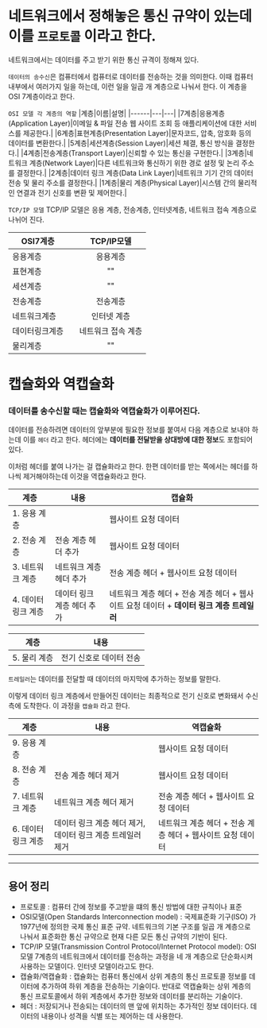 # 네트워크에서 정해놓은 통신 규약이 있는데 이를 `프로토콜` 이라고 한다.

네트워크에서는 데이터를 주고 받기 위한 통신 규격이 정해져 있다.

`데이터의 송수신`은 컴퓨터에서 컴퓨터로 데이터를 전송하는 것을 의미한다.
이때 컴퓨터 내부에서 여러가지 일을 하는데, 이런 일을 일곱 개 계층으로 나눠서 한다.
이 계층을 OSI 7계층이라고 한다.

`OSI 모델 각 계층의 역할`
|계층|이름|설명|
|------|---|---|
|7계층|응용계층(Application Layer)|이메일 & 파일 전송 웹 사이트 조회 등 애플리케이션에 대한 서비스를 제공한다.|
|6계층|표현계층(Presentation Layer)|문자코드, 압축, 암호화 등의 데이터를 변환한다.|
|5계층|세션계층(Session Layer)|세션 체결, 통신 방식을 결정한다.|
|4계층|전송계층(Transport Layer)|신뢰할 수 있는 통신을 구현한다.|
|3계층|네트워크 계층(Network Layer)|다른 네트워크와 통신하기 위한 경로 설정 및 논리 주소를 결정한다.|
|2계층|데이터 링크 계층(Data Link Layer)|네트워크 기기 간의 데이터 전송 및 물리 주소를 결정한다.|
|1계층|물리 계층(Physical Layer)|시스템 간의 물리적인 연결과 전기 신호를 변환 및 제어한다.|

`TCP/IP 모델`
TCP/IP 모델은 응용 계층, 전송계층, 인터넷계층, 네트워크 접속 계층으로 나뉘어 진다.

| OSI7계층       |     |     TCP/IP모델     |
| -------------- | --- | :----------------: |
| 응용계층       |     |      응용계층      |
| 표현계층       |     |         ""         |
| 세션계층       |     |         ""         |
| 전송계층       |     |      전송계층      |
| 네트워크계층   |     |    인터넷 계층     |
| 데이터링크계층 |     | 네트워크 접속 계층 |
| 물리계층       |     |         ""         |


# 캡슐화와 역캡슐화
### 데이터를 송수신할 때는 캡슐화와 역캡슐화가 이루어진다.
데이터를 전송하려면 데이터의 앞부분에 필요한 정보를 붙여서 다음 계층으로 보내야 하는데
이를 `헤더` 라고 한다. 헤더에는 **데이터를 전달받을 상대방에 대한 정보**도 포함되어 있다.

이처럼 헤더를 붙여 나가는 걸 캡슐화라고 한다. 한편 데이터를 받는 쪽에서는 헤더를 하나씩 제거해야하는데 이것을 역캡슐화라고 한다.


|계층               |내용                                    |캡슐화|
|-------------------|----------------------------------------|---|
|1. 응용 계층       |                                        |웹사이트 요청 데이터|
|2. 전송 계층       |전송 계층 헤더 추가                     |웹사이트 요청 데이터|
|3. 네트워크 계층   |네트워크 계층 헤더 추가                 |전송 계층 헤더 + 웹사이트 요청 데이터|
|4. 데이터 링크 계층|데이터 링크 계층 헤더 추가              |네트워크 계층 헤더  + 전송 계층 헤더 + 웹사이트 요청 데이터 + **데이터 링크 계층 트레일러**|


|계층               |내용                                    |
|-------------------|----------------------------------------|
|5. 물리 계층|전기 신호로 데이터 전송              |


`트레일러`는 데이터를 전달할 때 데이터의 마지막에 추가하는 정보를 말한다.

이렇게 데이터 링크 계층에서 만들어진 데이터는 최종적으로 전기 신호로 변화돼서 수신측에 도착한다. 이 과정을 `캡슐화` 라고 한다.

|계층               |내용                                                      |역캡슐화|
|-------------------|----------------------------------------------------------|---|
|9. 응용 계층       |                                                          |웹사이트 요청 데이터|
|8. 전송 계층       |전송 계층 헤더 제거                                       |웹사이트 요청 데이터|
|7. 네트워크 계층   |네트워크 계층 헤더 제거                                   |전송 계층 헤더 + 웹사이트 요청 데이터|
|6. 데이터 링크 계층|데이터 링크 계층 헤더 제거, 데이터 링크 계층 트레일러 제거|네트워크 계층 헤더  + 전송 계층 헤더 + 웹사이트 요청 데이터|

---
## 용어 정리
* 프로토콜 : 컴퓨터 간에 정보를 주고받을 떄의 통신 방법에 대한 규칙이나 표준
* OSI모델(Open Standards Interconnection model) : 국제표준화 기구(ISO) 가 1977년에 정의한 국제 통신 표준 규약. 네트워크의 기본 구조를 일곱 개 계층으로 나눠서 표준화한 통신 규약으로 현재 다른 모든 통신 규약의 기반이 된다.
* TCP/IP 모델(Transmission Control Protocol/Internet Protocol model): OSI 모델 7계층의 네트워크에서 데이터를 전송하는 과정을 네 개 계층으로 단순화시켜 사용하는 모델이다. 인터넷 모델이라고도 한다.
* 캡슐화/역캡슐화 : 캡슐화는 컴퓨터 통신에서 상위 계층의 통신 프로토콜 정보를 데이터에 추가하여 하위 계층을 전송하는 기술이다. 반대로 역캡슐화는 상위 계층의 통신 프로토콜에서 하위 계층에서 추가한 정보와 데이터를 분리하는 기술이다.
* 헤더 : 저장되거나 전송되는 데이터의 맨 앞에 위치하는 추가적인 정보 데이터다. 데이터의 내용이나 성격을 식별 또는 제어하는 데 사용한다.

